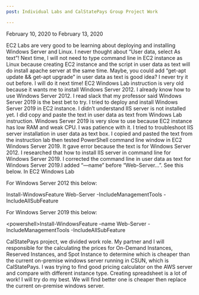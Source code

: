 ```yaml
---
post: Individual Labs and CalStatePays Group Project Work

---
```


February 10, 2020 to February 13, 2020

EC2 Labs are very good to be learning about deploying and installing Windows Server and Linux. I never thought about “User data, select As text”! Next time, I will not need to type command line in EC2 instance as Linux because creating EC2 instance and the script in user data as text will do install apache server at the same time. Maybe, you could add “get-apt update && get-apt upgrade” in user data as text is good idea? I never try it out before. I will do it next time! EC2 Windows Lab instruction is very old because it wants me to install Windows Server 2012. I already know how to use Windows Server 2012. I read slack that my professor said Windows Server 2019 is the best bet to try. I tried to deploy and install Windows Server 2019 in EC2 instance. I didn’t understand IIS server is not installed yet. I did copy and paste the text in user data as text from Windows Lab instruction. Windows Server 2019 is very slow to use because EC2 instance has low RAM and weak CPU. I was patience with it. I tried to troubleshoot IIS server installation in user data as text box. I copied and pasted the text from the instruction lab then tested PowerShell command line window in EC2 Windows Server 2019. It gave error because the text is for Windows Server 2012. I researched that how to install IIS server in command line for Windows Server 2019. I corrected the command line in user data as text for Windows Server 2019.I added “—name” before “Web-Server…”. See this below.
In EC2 Windows Lab

For Windows Server 2012 this below:

<powershell>Install-WindowsFeature Web-Server -IncludeManagementTools -IncludeAllSubFeature</powershell>

For Windows Server 2019 this below:

&lt;powershell&gt;Install-WindowsFeature –name Web-Server -IncludeManagementTools -IncludeAllSubFeature</powershell>

CalStatePays project, we divided work role. My partner and I will responsible for the calculating the prices for On-Demand Instances, Reserved Instances, and Spot Instance to determine which is cheaper than the current on-premise windows server running in CSUN, which is CalStatePays. I was trying to find good pricing calculator on the AWS server and compare with different instance type. Creating spreadsheet is a lot of work! I will try do my best. We will find better one is cheaper then replace the current on-premise windows server.
